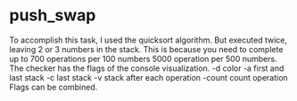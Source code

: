 # push_swap

To accomplish this task, I used the quicksort algorithm.
But executed twice, leaving 2 or 3 numbers in the stack.
This is because you need to complete up to 700 operations per 100 numbers
5000 operation per 500 numbers.
Тhe checker has the flags of the console visualization.
-d color
-a first and last stack
-c last stack
-v stack after each operation
-count count operation
Flags can be combined.
